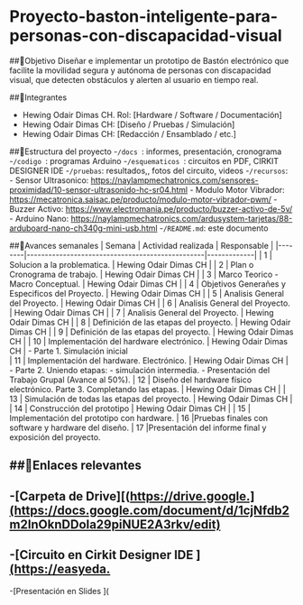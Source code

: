 # Proyecto-baston-inteligente-para-personas-con-discapacidad-visual

##🎯Objetivo
Diseñar e implementar un prototipo de Bastón electrónico que facilite la movilidad segura y autónoma de personas con discapacidad visual, que detecten obstáculos y alerten al usuario en tiempo real.

##👥Integrantes
- Hewing Odair Dimas CH. Rol: [Hardware / Software / Documentación]
- Hewing Odair Dimas CH: [Diseño / Pruebas / Simulación]
- Hewing Odair Dimas CH: [Redacción / Ensamblado / etc.]

##📁Estructura del proyecto
-`/docs `: informes, presentación, cronograma
-`/codigo `: programas Arduino 
-`/esquematicos `: circuitos en PDF, CIRKIT DESIGNER IDE
-`/pruebas`: resultados,, fotos del circuito, videos
-`/recursos`: 
             - Sensor Ultrasonico:       https://naylampmechatronics.com/sensores-proximidad/10-sensor-ultrasonido-hc-sr04.html
             - Modulo Motor Vibrador:    https://mecatronica.saisac.pe/producto/modulo-motor-vibrador-pwm/
             - Buzzer Activo:            https://www.electromania.pe/producto/buzzer-activo-de-5v/ 
             - Arduino Nano:             https://naylampmechatronics.com/ardusystem-tarjetas/88-arduboard-nano-ch340g-mini-usb.html
-`/README.md`: este documento

##📅Avances semanales
| Semana |       Actividad realizada                       | Responsable |
|--------|-------------------------------------------------|-------------|
| 1 | Solucion a la problematica.                          | Hewing Odair Dimas CH |
| 2 | Plan o Cronograma de trabajo.                        | Hewing Odair Dimas CH |
| 3 | Marco Teorico - Macro Conceptual.                    | Hewing Odair Dimas CH |
| 4 | Objetivos Generañes y Especificos del Proyecto.      | Hewing Odair Dimas CH |
| 5 | Analisis General del Proyecto.                       | Hewing Odair Dimas CH |
| 6 | Analisis General del Proyecto.                       | Hewing Odair Dimas CH |
| 7 | Analisis General del Proyecto.                       | Hewing Odair Dimas CH |
| 8 | Definición de las etapas del proyecto.               | Hewing Odair Dimas CH |
| 9 | Definición de las etapas del proyecto.               | Hewing Odair Dimas CH |
| 10 | Implementación del hardware electrónico.            | Hewing Odair Dimas CH |
       - Parte 1. Simulación inicial                     
| 11 | Implementación del hardware. Electrónico.           | Hewing Odair Dimas CH |
       - Parte 2. Uniendo etapas:
       - simulación intermedia.
       - Presentación del Trabajo Grupal (Avance al 50%). 
| 12 | Diseño del hardware físico electrónico.
Parte 3. Completando las etapas.                           | Hewing Odair Dimas CH |
| 13 | Simulación de todas las etapas del proyecto.        | Hewing Odair Dimas CH |
| 14 | Construcción del prototipo                          | Hewing Odair Dimas CH |
| 15 | Implementación del prototipo con hardware.
| 16 |Pruebas finales con software y hardware del diseño.
| 17 |Presentación del informe final y exposición del proyecto.

##🔗Enlaces relevantes
-
-[Carpeta de Drive][(https://drive.google.](https://docs.google.com/document/d/1cjNfdb2m2InOknDDoIa29piNUE2A3rkv/edit)
-
-[Circuito en Cirkit Designer IDE ][(https://easyeda.](https://app.cirkitdesigner.com/project/67272e73-9a4e-40c8-9393-b1d8ad5ef423)
-
-[Presentación en Slides ](
